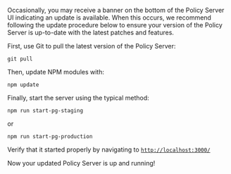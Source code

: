 Occasionally, you may receive a banner on the bottom of the Policy Server UI indicating an update is available. When this occurs, we recommend following the update procedure below to ensure your version of the Policy Server is up-to-date with the latest patches and features.

First, use Git to pull the latest version of the Policy Server:
```
git pull
```

Then, update NPM modules with:
```
npm update
```

Finally, start the server using the typical method:
```
npm run start-pg-staging
```
or
```
npm run start-pg-production
```

Verify that it started properly by navigating to <a href="http://localhost:3000/">`http://localhost:3000/`</a>

Now your updated Policy Server is up and running!
